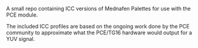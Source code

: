 A small repo containing ICC versions of Mednafen Palettes for use with the PCE module. 

The included ICC profiles are based on the ongoing work done by the PCE community to approximate what the PCE/TG16 hardware would output for a YUV signal.

